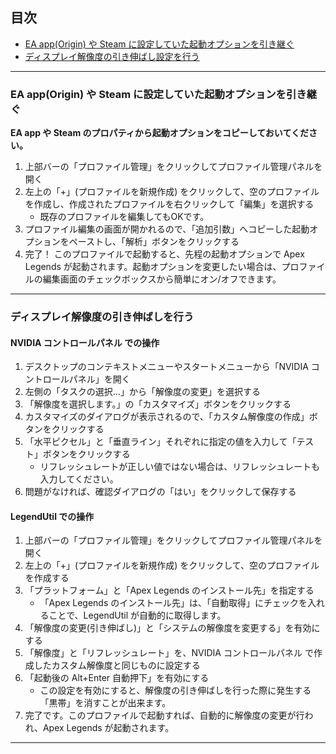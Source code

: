 ## 目次
- [EA app(Origin) や Steam に設定していた起動オプションを引き継ぐ](#a1)
- [ディスプレイ解像度の引き伸ばし設定を行う](#a2)

---

<a id="a1"></a>
### EA app(Origin) や Steam に設定していた起動オプションを引き継ぐ
__EA app や Steam のプロパティから起動オプションをコピーしておいてください。__
1. 上部バーの「プロファイル管理」をクリックしてプロファイル管理パネルを開く
2. 左上の「+」(プロファイルを新規作成) をクリックして、空のプロファイルを作成し、作成されたプロファイルを右クリックして「編集」を選択する
    - 既存のプロファイルを編集してもOKです。
3. プロファイル編集の画面が開かれるので、「追加引数」へコピーした起動オプションをペーストし、「解析」ボタンをクリックする
4. 完了！ このプロファイルで起動すると、先程の起動オプションで Apex Legends が起動されます。起動オプションを変更したい場合は、プロファイルの編集画面のチェックボックスから簡単にオン/オフできます。

---

<a id="a2"></a>
### ディスプレイ解像度の引き伸ばしを行う
#### NVIDIA コントロールパネル での操作
1. デスクトップのコンテキストメニューやスタートメニューから「NVIDIA コントロールパネル」を開く
2. 左側の「タスクの選択...」から「解像度の変更」を選択する
3. 「解像度を選択します。」の「カスタマイズ」ボタンをクリックする
4. カスタマイズのダイアログが表示されるので、「カスタム解像度の作成」ボタンをクリックする
5. 「水平ピクセル」と「垂直ライン」それぞれに指定の値を入力して「テスト」ボタンをクリックする
    - リフレッシュレートが正しい値ではない場合は、リフレッシュレートも入力してください。
6. 問題がなければ、確認ダイアログの「はい」をクリックして保存する

#### LegendUtil での操作
1. 上部バーの「プロファイル管理」をクリックしてプロファイル管理パネルを開く
2. 左上の「+」(プロファイルを新規作成) をクリックして、空のプロファイルを作成する
3. 「プラットフォーム」と「Apex Legends のインストール先」を指定する
    - 「Apex Legends のインストール先」は、「自動取得」にチェックを入れることで、LegendUtil が自動的に取得します。
4. 「解像度の変更(引き伸ばし)」と「システムの解像度を変更する」を有効にする
5. 「解像度」と「リフレッシュレート」を、NVIDIA コントロールパネル で作成したカスタム解像度と同じものに設定する
6. 「起動後の Alt+Enter 自動押下」を有効にする
    - この設定を有効にすると、解像度の引き伸ばしを行った際に発生する「黒帯」を消すことが出来ます。
7. 完了です。このプロファイルで起動すれば、自動的に解像度の変更が行われ、Apex Legends が起動されます。
---
